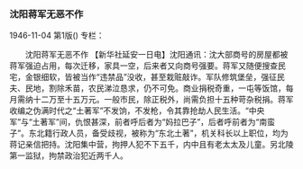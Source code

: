 ### 沈阳蒋军无恶不作

1946-11-04
第1版()
专栏：

　　沈阳蒋军无恶不作
    【新华社延安一日电】沈阳通讯：沈大部商号的房屋都被蒋军强迫占用，每次迁移，家具一空，后来者又向商号强要。蒋军又随便搜查民宅，金银细软，皆被当作“违禁品”没收，甚至栽赃敲诈。军队修筑堡垒，强征民夫、民地，割除禾苗，农民涕泣恳求，仍不可免。商业捐税奇重，一屯等饭馆，每月需纳十二万至十五万元。一般市民，除正税外，尚需负担十五种苛杂税捐。蒋军收编之伪满时代之“土著军”不发饷，不发枪，令其靠抢劫人民生活。“中央军”与“土著军”间，仇恨甚深，前者呼后者为“妈拉巴子”，后者呼前者为“南蛮子”。东北籍行政人员，备受歧视，被称为“东北土著”，机关科长以上职位，均为蒋记亲信把持。沈阳集中营，拘押人犯不下五千，内中且有老太太及儿童。另北陵第一监狱，拘禁政治犯近两千人。
